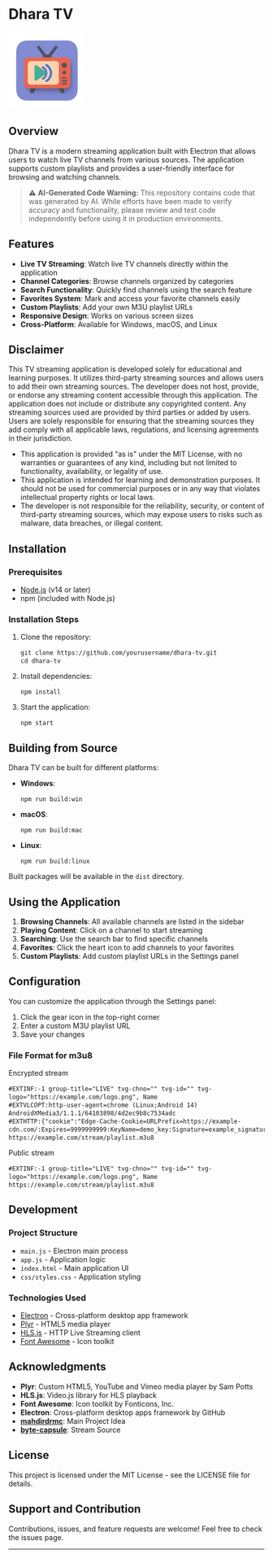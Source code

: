# Dhara TV

<img src="icon.png" alt="Dhara TV Logo" width="150" style="max-width: 100%; height: auto;">


## Overview

Dhara TV is a modern streaming application built with Electron that allows users to watch live TV channels from various sources. The application supports custom playlists and provides a user-friendly interface for browsing and watching channels.
> ⚠️ **AI-Generated Code Warning:** This repository contains code that was generated by AI. While efforts have been made to verify accuracy and functionality, please review and test code independently before using it in production environments.


## Features

- **Live TV Streaming**: Watch live TV channels directly within the application
- **Channel Categories**: Browse channels organized by categories
- **Search Functionality**: Quickly find channels using the search feature
- **Favorites System**: Mark and access your favorite channels easily
- **Custom Playlists**: Add your own M3U playlist URLs
- **Responsive Design**: Works on various screen sizes
- **Cross-Platform**: Available for Windows, macOS, and Linux

## Disclaimer

This TV streaming application is developed solely for educational and learning purposes. It utilizes third-party streaming sources and allows users to add their own streaming sources. The developer does not host, provide, or endorse any streaming content accessible through this application. The application does not include or distribute any copyrighted content. Any streaming sources used are provided by third parties or added by users. Users are solely responsible for ensuring that the streaming sources they add comply with all applicable laws, regulations, and licensing agreements in their jurisdiction.
- This application is provided "as is" under the MIT License, with no warranties or guarantees of any kind, including but not limited to functionality, availability, or legality of use.
- This application is intended for learning and demonstration purposes. It should not be used for commercial purposes or in any way that violates intellectual property rights or local laws.
- The developer is not responsible for the reliability, security, or content of third-party streaming sources, which may expose users to risks such as malware, data breaches, or illegal content.

## Installation

### Prerequisites

- [Node.js](https://nodejs.org/) (v14 or later)
- npm (included with Node.js)

### Installation Steps

1. Clone the repository:
   ```
   git clone https://github.com/yourusername/dhara-tv.git
   cd dhara-tv
   ```

2. Install dependencies:
   ```
   npm install
   ```

3. Start the application:
   ```
   npm start
   ```

## Building from Source

Dhara TV can be built for different platforms:

- **Windows**:
  ```
  npm run build:win
  ```

- **macOS**:
  ```
  npm run build:mac
  ```

- **Linux**:
  ```
  npm run build:linux
  ```

Built packages will be available in the `dist` directory.

## Using the Application

1. **Browsing Channels**: All available channels are listed in the sidebar
2. **Playing Content**: Click on a channel to start streaming
3. **Searching**: Use the search bar to find specific channels
4. **Favorites**: Click the heart icon to add channels to your favorites
5. **Custom Playlists**: Add custom playlist URLs in the Settings panel

## Configuration

You can customize the application through the Settings panel:

1. Click the gear icon in the top-right corner
2. Enter a custom M3U playlist URL
3. Save your changes

### File Format for m3u8
Encrypted stream
```
#EXTINF:-1 group-title="LIVE" tvg-chno="" tvg-id="" tvg-logo="https://example.com/logo.png", Name
#EXTVLCOPT:http-user-agent=chrome (Linux;Android 14) AndroidXMedia3/1.1.1/64103898/4d2ec9b8c7534adc
#EXTHTTP:{"cookie":"Edge-Cache-Cookie=URLPrefix=https://example-cdn.com/:Expires=9999999999:KeyName=demo_key:Signature=example_signature"}
https://example.com/stream/playlist.m3u8
```
Public stream
```
#EXTINF:-1 group-title="LIVE" tvg-chno="" tvg-id="" tvg-logo="https://example.com/logo.png", Name
https://example.com/stream/playlist.m3u8
```
## Development

### Project Structure

- `main.js` - Electron main process
- `app.js` - Application logic
- `index.html` - Main application UI
- `css/styles.css` - Application styling

### Technologies Used

- [Electron](https://www.electronjs.org/) - Cross-platform desktop app framework
- [Plyr](https://plyr.io/) - HTML5 media player
- [HLS.js](https://github.com/video-dev/hls.js/) - HTTP Live Streaming client
- [Font Awesome](https://fontawesome.com/) - Icon toolkit

## Acknowledgments

- **Plyr**: Custom HTML5, YouTube and Vimeo media player by Sam Potts
- **HLS.js**: Video.js library for HLS playback
- **Font Awesome**: Icon toolkit by Fonticons, Inc.
- **Electron**: Cross-platform desktop apps framework by GitHub
- **[mahdirdrmc](https://github.com/mahdirdrmc/dhara-streaming/)**: Main Project Idea
- **[byte-capsule](https://github.com/byte-capsule)**: Stream Source
## License

This project is licensed under the MIT License - see the LICENSE file for details.

## Support and Contribution

Contributions, issues, and feature requests are welcome! Feel free to check the issues page.

---

